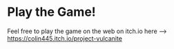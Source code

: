 # Play the Game!
Feel free to play the game on the web on itch.io here -->
https://colin445.itch.io/project-vulcanite
